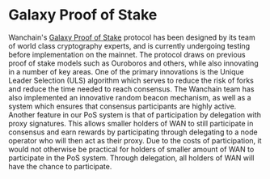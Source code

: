 # Galaxy Proof of Stake

Wanchain's [Galaxy Proof of Stake](https://onedrive.live.com/?authkey=%21AEpgjoDtceamJ74&cid=EF28833BD3EFB176&id=EF28833BD3EFB176%21105&parId=root&o=OneUp) protocol has been designed by its team of world class cryptography experts, and is currently undergoing testing before implementation on the mainnet. The protocol draws on previous proof of stake models such as Ouroboros and others, while also innovating in a number of key areas. One of the primary innovations is the Unique Leader Selection (ULS) algorithm which serves to reduce the risk of forks and reduce the time needed to reach consensus. The Wanchain team has also implemented an innovative random beacon mechanism, as well as a system which ensures that consensus participants are highly active. Another feature in our PoS system is that of participation by delegation with proxy signatures. This allows smaller holders of WAN to still participate in consensus and earn rewards by participating through delegating to a node operator who will then act as their proxy. Due to the costs of participation, it would not otherwise be practical for holders of smaller amount of WAN to participate in the PoS system. Through delegation, all holders of WAN will have the chance to participate. 

